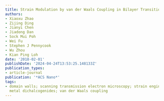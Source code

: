 ```yaml
---
title: Strain Modulation by van der Waals Coupling in Bilayer Transition Metal Dichalcogenide
authors:
- Xiaoxu Zhao
- Zijing Ding
- Jianyi Chen
- Jiadong Dan
- Sock Mui Poh
- Wei Fu
- Stephen J Pennycook
- Wu Zhou
- Kian Ping Loh
date: '2018-02-01'
publishDate: '2024-04-24T13:53:25.148133Z'
publication_types:
- article-journal
publication: '*ACS Nano*'
tags:
- domain walls; scanning transmission electron microscopy; strain engineering; transition
  metal dichalcogenides; van der Waals coupling
---
```

